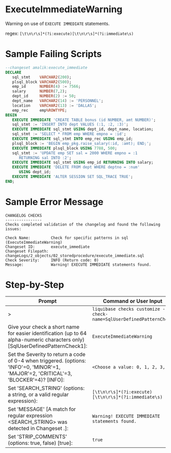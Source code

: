 # ExecuteImmediateWarning

Warning on use of `EXECUTE IMMEDIATE` statements.

regex: `[\t\n\r\s]*(?i:execute)[\t\n\r\s]*(?i:immediate\s)`

# Sample Failing Scripts
``` sql
--changeset amalik:execute_immediate
DECLARE
   sql_stmt    VARCHAR2(200);
   plsql_block VARCHAR2(500);
   emp_id      NUMBER(4) := 7566;
   salary      NUMBER(7,2);
   dept_id     NUMBER(2) := 50;
   dept_name   VARCHAR2(14) := 'PERSONNEL';
   location    VARCHAR2(13) := 'DALLAS';
   emp_rec     emp%ROWTYPE;
BEGIN
   EXECUTE IMMEDIATE 'CREATE TABLE bonus (id NUMBER, amt NUMBER)';
   sql_stmt := 'INSERT INTO dept VALUES (:1, :2, :3)';
   EXECUTE IMMEDIATE sql_stmt USING dept_id, dept_name, location;
   sql_stmt := 'SELECT * FROM emp WHERE empno = :id';
   EXECUTE IMMEDIATE sql_stmt INTO emp_rec USING emp_id;
   plsql_block := 'BEGIN emp_pkg.raise_salary(:id, :amt); END;';
   EXECUTE IMMEDIATE plsql_block USING 7788, 500;
   sql_stmt := 'UPDATE emp SET sal = 2000 WHERE empno = :1
      RETURNING sal INTO :2';
   EXECUTE IMMEDIATE sql_stmt USING emp_id RETURNING INTO salary;
   EXECUTE IMMEDIATE 'DELETE FROM dept WHERE deptno = :num'
      USING dept_id;
   EXECUTE IMMEDIATE 'ALTER SESSION SET SQL_TRACE TRUE';
END;
```

# Sample Error Message
```
CHANGELOG CHECKS
----------------
Checks completed validation of the changelog and found the following issues:

Check Name:         Check for specific patterns in sql (ExecuteImmediateWarning)
Changeset ID:       execute_immediate
Changeset Filepath: changeLogs/2_objects/02_storedprocedure/execute_immediate.sql
Check Severity:     INFO (Return code: 0)
Message:            Warning! EXECUTE IMMEDIATE statements found.
```

# Step-by-Step
| Prompt | Command or User Input |
| ------ | ----------------------|
| > | `liquibase checks customize --check-name=SqlUserDefinedPatternCheck` |
| Give your check a short name for easier identification (up to 64 alpha-numeric characters only) [SqlUserDefinedPatternCheck1]: | `ExecuteImmediateWarning` |
| Set the Severity to return a code of 0-4 when triggered. (options: 'INFO'=0, 'MINOR'=1, 'MAJOR'=2, 'CRITICAL'=3, 'BLOCKER'=4)? [INFO]: | `<Choose a value: 0, 1, 2, 3, 4>` |
| Set 'SEARCH_STRING' (options: a string, or a valid regular expression): | `[\t\n\r\s]*(?i:execute)[\t\n\r\s]*(?i:immediate\s)` |
| Set 'MESSAGE' [A match for regular expression <SEARCH_STRING> was detected in Changeset <CHANGESET>.]: | `Warning! EXECUTE IMMEDIATE statements found.` |
| Set 'STRIP_COMMENTS' (options: true, false) [true]: | `true` |
